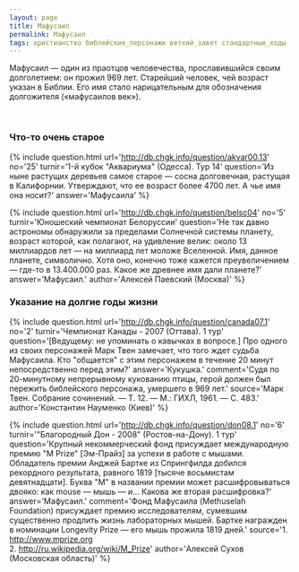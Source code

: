 ```yaml
---
layout: page
title: Мафусаил
permalink: Мафусаил
tags: христианство библейские_персонажи ветхий_завет стандартные_ходы
---
```

Мафусаил — один из праотцов человечества, прославившийся своим долголетием: он прожил 969 лет. Старейший человек, чей возраст указан в Библии. Его имя стало нарицательным для обозначения долгожителя («мафусаилов век»). 

<br> 

### Что-то очень старое  

{% include question.html
url='http://db.chgk.info/question/akvar00.13'
no='25'
turnir='1-й кубок "Аквариума" (Одесса).  Тур 14'
question='Из ныне растущих деревьев самое старое — сосна долговечная, растущая в Калифорнии. Утверждают, что ее возраст более 4700 лет. А чье имя она носит?'
answer='Мафусаила'
 %} 

{% include question.html
url='http://db.chgk.info/question/belsc04'
no='5'
turnir='Юношеский чемпионат Белоруссии'
question='Не так давно астрономы обнаружили за пределами Солнечной системы планету, возраст которой, как полагают, на удивление велик: около 13 миллиардов лет — на миллиард лет моложе Вселенной. Имя, данное планете, символично. Хотя оно, конечно тоже кажется преувеличением — где-то в 13.400.000 раз. Какое же древнее имя дали планете?'
answer='Мафусаил.'
author='Алексей Паевский (Москва)'
 %} 

### Указание на долгие годы жизни  

{% include question.html
url='http://db.chgk.info/question/canada07.1'
no='2'
turnir='Чемпионат Канады - 2007 (Оттава).  1 тур'
question='[Ведущему: не упоминать о кавычках в вопросе.]     Про одного из своих персонажей Марк Твен замечает, что того ждет судьба Мафусаила. Кто "общается" с этим персонажем в течение 20 минут непосредственно перед этим?'
answer='Кукушка.'
comment='Судя по 20-минутному непрерывному кукованию птицы, герой должен был пережить библейского персонажа, умершего в 969 лет.'
source='Марк Твен. Собрание сочинений. — Т. 12. — М.: ГИХЛ, 1961. — С. 483.'
author='Константин Науменко (Киев)'
 %} 

{% include question.html
url='http://db.chgk.info/question/don08.1'
no='6'
turnir='"Благородный Дон - 2008" (Ростов-на-Дону).  1 тур'
question='Крупный некоммерческий фонд присуждает международную премию "M Prize" [Эм-Прайз] за успехи в работе с мышами. Обладатель премии Анджей Бартке из Спрингфилда добился рекордного результата, равного 1819 [тысяче восьмистам девятнадцати]. Буква "M" в названии премии может расшифровываться двояко: как mouse — мышь — и... Какова же вторая расшифровка?'
answer='Мафусаил.'
comment='Фонд Мафусаила (Methuselah Foundation) присуждает премию исследователям, сумевшим существенно продлить жизнь лабораторных мышей. Бартке награжден в номинации Longevity Prize — его мышь прожила 1819 дней.'
source='1. http://www.mprize.org<br>    2. http://ru.wikipedia.org/wiki/M_Prize'
author='Алексей Сухов (Московская область)'
 %} 

 
